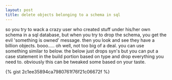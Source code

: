 ```yaml
---
layout: post
title: delete objects belonging to a schema in sql
---
```


so you try to wack a crazy user who created stuff under his/her own schema in a sql database, but when you try to drop the schema, you get the evil 'something is owned' message. then you look and see they have a billion objects. booo..... oh well, not too big of a deal. you can use something similar to below. the below just drops syn's but you can put a case statement in the build portion based on type and drop everything you need to. obviously this can be tweaked some based on your taste. 

{% gist 2c1ee35894ca7980761f76f21c06672f %}
